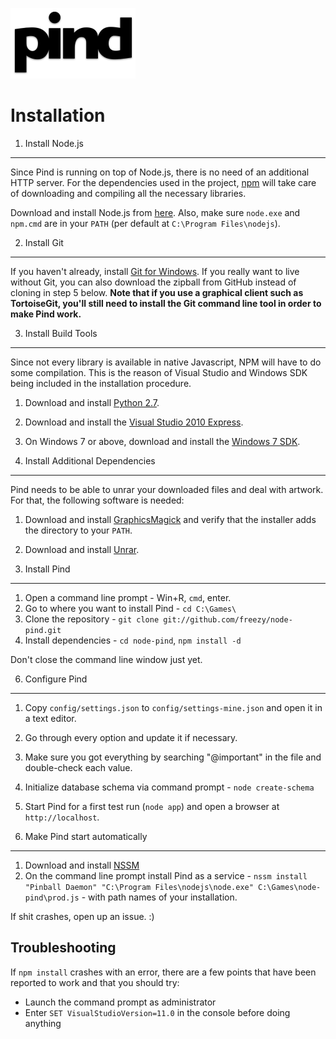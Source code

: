 ![pind](client/static/images/logo.png)

Installation
============

1. Install Node.js
------------------
Since Pind is running on top of Node.js, there is no need of an additional
HTTP server. For the dependencies used in the project,
[npm](https://github.com/isaacs/npm) will take care of downloading and
compiling all the necessary libraries.

Download and install Node.js from [here](http://nodejs.org/). Also, make sure
`node.exe` and `npm.cmd` are in your `PATH` (per default at `C:\Program Files\nodejs`).


2. Install Git
--------------
If you haven't already, install [Git for Windows](https://code.google.com/p/msysgit/downloads/list?q=full+installer+official+git). If you really want
to live without Git, you can also download the zipball from GitHub instead of
cloning in step 5 below. **Note that if you use a graphical client such as TortoiseGit, you'll still need
to install the Git command line tool in order to make Pind work.**


3. Install Build Tools
----------------------

Since not every library is available in native Javascript, NPM will have to do
some compilation. This is the reason of Visual Studio and Windows SDK being
included in the installation procedure.

1. Download and install [Python 2.7](http://www.python.org/download/releases/2.7.5/).
2. Download and install the [Visual Studio 2010 Express](http://go.microsoft.com/?linkid=9709949).
3. On Windows 7 or above, download and install the
   [Windows 7 SDK](http://www.microsoft.com/en-us/download/details.aspx?id=8279).


4. Install Additional Dependencies
----------------------------------

Pind needs to be able to unrar your downloaded files and deal with artwork. For
that, the following software is needed:

1. Download and install [GraphicsMagick](http://www.graphicsmagick.org/download.html)
   and verify that the installer adds the directory to your `PATH`.
2. Download and install [Unrar](http://gnuwin32.sourceforge.net/downlinks/unrar.php).


5. Install Pind
---------------
1. Open a command line prompt - Win+R, `cmd`, enter.
2. Go to where you want to install Pind  - `cd C:\Games\`
3. Clone the repository - `git clone git://github.com/freezy/node-pind.git`
4. Install dependencies - `cd node-pind`, `npm install -d`

Don't close the command line window just yet.


6. Configure Pind
-----------------
1. Copy `config/settings.json` to `config/settings-mine.json` and open it in a text editor.
2. Go through every option and update it if necessary.
3. Make sure you got everything by searching "@important" in the file and double-check each value.
3. Initialize database schema via command prompt - `node create-schema`
4. Start Pind for a first test run (`node app`) and open a browser at
   `http://localhost`.


7. Make Pind start automatically
---------------------------------

1. Download and install [NSSM](http://nssm.cc/)
2. On the command line prompt install Pind as a service - `nssm install "Pinball Daemon" "C:\Program Files\nodejs\node.exe" C:\Games\node-pind\prod.js` - with path names
of your installation.


If shit crashes, open up an issue. :)


Troubleshooting
---------------

If `npm install` crashes with an error, there are a few points that have been reported to work and that you should try:

* Launch the command prompt as administrator
* Enter `SET VisualStudioVersion=11.0` in the console before doing anything
